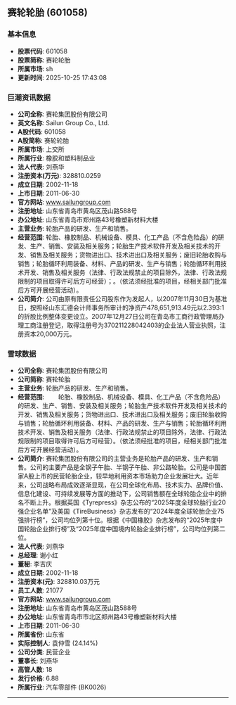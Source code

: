 ## 赛轮轮胎 (601058)

### 基本信息

- **股票代码**: 601058
- **股票简称**: 赛轮轮胎
- **所属市场**: sh
- **更新时间**: 2025-10-25 17:43:08

### 巨潮资讯数据

- **公司全称**: 赛轮集团股份有限公司
- **英文名称**: Sailun Group Co., Ltd.
- **A股代码**: 601058
- **A股简称**: 赛轮轮胎
- **所属市场**: 上交所
- **所属行业**: 橡胶和塑料制品业
- **法人代表**: 刘燕华
- **注册资本(万元)**: 328810.0259
- **成立日期**: 2002-11-18
- **上市日期**: 2011-06-30
- **官方网站**: www.sailungroup.com
- **注册地址**: 山东省青岛市黄岛区茂山路588号
- **办公地址**: 山东省青岛市郑州路43号橡塑新材料大楼
- **主营业务**: 轮胎产品的研发、生产和销售。
- **经营范围**: 轮胎、橡胶制品、机械设备、模具、化工产品（不含危险品）的研发、生产、销售、安装及相关服务；轮胎生产技术软件开发及相关技术的开发、销售及相关服务；货物进出口、技术进出口及相关服务；废旧轮胎收购与销售；轮胎循环利用装备、材料、产品的研发、生产与销售；轮胎循环利用技术开发、销售及相关服务（法律、行政法规禁止的项目除外，法律、行政法规限制的项目取得许可后方可经营）；。（依法须经批准的项目，经相关部门批准后方可开展经营活动）。
- **公司简介**: 公司由原有限责任公司股东作为发起人，以2007年11月30日为基准日，按照经山东汇德会计师事务所审计的净资产478,651,913.49元以2.393∶1的折股比例整体变更设立。2007年12月27日公司在青岛市工商行政管理局办理工商注册登记，取得注册号为370211228042403的企业法人营业执照，注册资本20,000万元。

### 雪球数据

- **公司全称**: 赛轮集团股份有限公司
- **公司简称**: 赛轮轮胎
- **主营业务**: 轮胎产品的研发、生产和销售。
- **经营范围**: 　　轮胎、橡胶制品、机械设备、模具、化工产品（不含危险品）的研发、生产、销售、安装及相关服务；轮胎生产技术软件开发及相关技术的开发、销售及相关服务；货物进出口、技术进出口及相关服务；废旧轮胎收购与销售；轮胎循环利用装备、材料、产品的研发、生产与销售；轮胎循环利用技术开发、销售及相关服务（法律、行政法规禁止的项目除外，法律、行政法规限制的项目取得许可后方可经营）。（依法须经批准的项目，经相关部门批准后方可开展经营活动）。
- **公司简介**: 赛轮集团股份有限公司的主营业务是轮胎产品的研发、生产和销售。公司的主要产品是全钢子午胎、半钢子午胎、非公路轮胎。公司是中国首家A股上市的民营轮胎企业，较早地利用资本市场助力企业发展壮大。近年来，公司战略布局成效逐渐显现，在公司全球化布局、技术实力、品牌价值、信息化建设、可持续发展等方面的推动下，公司销售额在全球轮胎企业中的排名不断上升。根据英国《Tyrepress》杂志公布的“2025年度全球轮胎行业20强企业名单”及美国《TireBusiness》杂志发布的“2024年度全球轮胎企业75强排行榜”，公司均位列第十位。根据《中国橡胶》杂志发布的“2025年度中国轮胎企业排行榜”及“2025年度中国境内轮胎企业排行榜”，公司均位列第二位。
- **法人代表**: 刘燕华
- **总经理**: 谢小红
- **董秘**: 李吉庆
- **成立日期**: 2002-11-18
- **注册资本(元)**: 328810.03万元
- **员工人数**: 21077
- **官方网站**: www.sailungroup.com
- **注册地址**: 山东省青岛市黄岛区茂山路588号
- **办公地址**: 山东省青岛市市北区郑州路43号橡塑新材料大楼
- **上市日期**: 2011-06-30
- **所属省份**: 山东省
- **实际控制人**: 袁仲雪 (24.14%)
- **公司分类**: 民营企业
- **董事长**: 刘燕华
- **高管人数**: 18
- **发行价格**: 6.88
- **所属行业**: 汽车零部件 (BK0026)

---